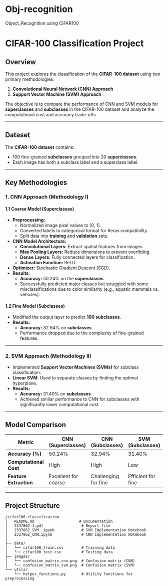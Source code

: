 # Obj-recognition
Object_Recognition using CIFAR100

# **CIFAR-100 Classification Project**

## **Overview**
This project explores the classification of the **CIFAR-100 dataset** using two primary methodologies:
1. **Convolutional Neural Network (CNN) Approach**
2. **Support Vector Machine (SVM) Approach**

The objective is to compare the performance of CNN and SVM models for **superclasses** and **subclasses** in the CIFAR-100 dataset and analyze the computational cost and accuracy trade-offs.

---

## **Dataset**
The **CIFAR-100 dataset** contains:
- 100 fine-grained **subclasses** grouped into 20 **superclasses**.
- Each image has both a subclass label and a superclass label.

---

## **Key Methodologies**

### **1. CNN Approach (Methodology I)**

#### **1.1 Coarse Model (Superclasses)**
- **Preprocessing:**
  - Normalized image pixel values to [0, 1].
  - Converted labels to categorical format for Keras compatibility.
  - Split data into **training** and **validation** sets.
- **CNN Model Architecture:**
  - **Convolutional Layers:** Extract spatial features from images.
  - **Max Pooling Layers:** Reduce dimensions to prevent overfitting.
  - **Dense Layers:** Fully connected layers for classification.
  - **Activation Function:** ReLU.
- **Optimizer:** Stochastic Gradient Descent (SGD).
- **Results:**  
  - **Accuracy:** 50.24% on the **superclasses**.  
  - Successfully predicted major classes but struggled with some misclassifications due to color similarity (e.g., aquatic mammals vs. vehicles).

#### **1.2 Fine Model (Subclasses)**
- Modified the output layer to predict **100 subclasses**.
- **Results:**  
  - **Accuracy:** 32.94% on **subclasses**.
  - Performance dropped due to the complexity of fine-grained features.

---

### **2. SVM Approach (Methodology II)**
- Implemented **Support Vector Machines (SVMs)** for subclass classification.
- **Linear SVM**: Used to separate classes by finding the optimal hyperplane.
- **Results:**  
  - **Accuracy:** 31.40% on **subclasses**.
  - Achieved similar performance to CNN for subclasses with significantly lower computational cost.

---

## **Model Comparison**

| **Metric**            | **CNN (Superclasses)** | **CNN (Subclasses)** | **SVM (Subclasses)** |
|-----------------------|------------------------|---------------------|---------------------|
| **Accuracy (%)**      | 50.24%                  | 32.94%              | 31.40%              |
| **Computational Cost**| High                    | High                | Low                 |
| **Feature Extraction**| Excellent for coarse    | Challenging for fine| Efficient for fine  |

---

## **Project Structure**

```plaintext
/cifar100-classification
│   README.md                    # Documentation
│   2337862-1.pdf                 # Report file
│   2337862_SVM_.ipynb            # SVM Implementation Notebook
│   2337862_CNN.ipynb             # CNN Implementation Notebook
│
├── data/
│   └── cifar100_train.csv        # Training data
│   └── cifar100_test.csv         # Testing data
├── images/
│   └── confusion_matrix_cnn.png  # Confusion matrix (CNN)
│   └── confusion_matrix_svm.png  # Confusion matrix (SVM)
└── utils/
    └── helper_functions.py       # Utility functions for preprocessing
```
